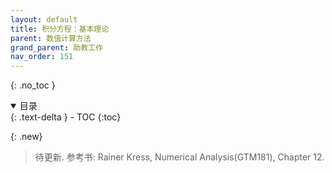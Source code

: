 ```yaml
---
layout: default
title: 积分方程：基本理论
parent: 数值计算方法
grand_parent: 助教工作
nav_order: 151
---
```


{: .no_toc }

<details open markdown="block">
  <summary>
    目录
  </summary>
  {: .text-delta }
- TOC
{:toc}
</details>

{: .new}
> 待更新. 参考书: Rainer Kress, Numerical Analysis(GTM181), Chapter 12.

